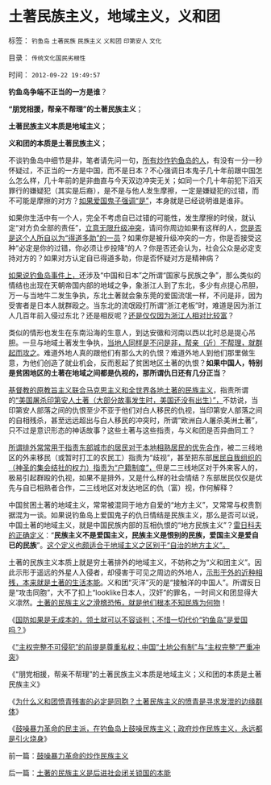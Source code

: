# 土著民族主义，地域主义，义和团

标签： `钓鱼岛` `土著民族` `民族主义` `义和团` `印第安人` `文化` 

目录： `传统文化国民劣根性`

时间： `2012-09-22 19:49:57`

**钓鱼岛争端不正当的一方是谁**？

**“朋党相援，帮亲不帮理”的土著民族主义**；

**土著民族主义本质是地域主义**；

**义和团的本质是土著民族主义**；

不谈钓鱼岛中细节是非，笔者请先问一句，[所有炒作钓鱼岛的人](../../../2012/9/10/钓鱼岛面子金贵的成本和价格.md)，有没有一分一秒怀疑过，不正当的一方是中国，而不是日本？不心强调日本鬼子几十年前跟中国怎么怎么样，几十年前的是非曲直与今天双边冲突无关；如同一个几十年前犯下滔天罪行的嫌疑犯（其实是后裔），是不是与他人发生摩擦，一定是嫌疑犯的过错，而不可能是摩擦的对方？[如果爱国鬼子强调“是”](../../../2009/7/26/极左特权卫士的道德优越感来自何处.md)，本身就是已经说明谁是谁非。

如果你生活中有一个人，完全不考虑自已过错的可能性，发生摩擦的时侯，就认定“对方负全部的责任”，[立意无限升级冲突](../../../2010/2/3/“斗争哲学”取代“务实合作”的传统文化.md)，请问你周边如果有这样的人，[您是否是这个人所自以为“得道多助”的一员](../../../2009/12/13/“得道多助，失道寡助”.md)？如果你是被升级冲突的一方，你是否接受这种“必定是你的过错，你必须让步投降”的人？你是否还会认为，社会公众是必定支持对方的？如果对方认定自已得道多助，你是否怀疑对方是精神病？

[如果说钓鱼岛事件上，](../../../2012/9/10/钓鱼岛面子金贵的成本和价格.md)还涉及“中国和日本”之所谓“国家与民族之争”，那么类似的情结也出现在天朝帝国内部的地域之争，象浙江人到了东北，多少有点提心吊胆，万一与当地牛二发生争执，东北土著就会象东莞的爱国流氓一样，不问是非，因为受害者是日本人就群殴之。当东北的流氓殴打所谓“浙江老板”时，难道是因为浙江人几百年前入侵过东北？还是相反呢？[还是仅仅因为浙江人相对比较富](../../../2012/6/7/仇富是贪婪的自卑.md)？

类似的情形也发生在东南沿海的生意人，到达安徽和河南以西以北时总是提心吊胆。一旦与地域土著发生争执，[当地人同样是不问是非，帮亲（近）不帮理，就群起而攻之](../../../2010/4/26/认人只能污合，认理可以成军.md)。难道外地人真的跟他们有那么大的仇恨？难道外地人到他们那里做生意，为他们创造了就业机会，反而惹起了贫困地区土著的仇恨？**如果中国人，特别是贫困地区的土著在地域之间都是仇视的，那所谓仇日还有几分正当**？

[基督教的原教旨主义联合马克思主义和全世界各地土著的民族主义](../../../2011/1/19/“妖魔化美国”有全球“统一战线”.md)，指责所谓的[“美国屠杀印第安人土著（大部分故事发生时，美国还没有出生）”，](../../../2011/10/1/土地观念差异,印第安人义和团式的愤怒.md)不妨说，当印第安人部落之间的仇恨至少不亚于他们对白人移民的仇视，当印第安人部落之间的自相残杀，甚至远远超出与白人移民的冲突时，所谓“欧洲白人屠杀美洲土著”，只不过是意识形态的神话故事？这些土著与这些指责，与义和团是否异曲同工？

[所谓排外常常用于指责东部城市的居民对于本地相熟居民的优先合作](../../../2009/9/4/排外是城乡夹心层自已的选择.md)，被二三线地区的外来移民（或暂时打工的农民工）指责为“歧视”，甚至把东部[居民自我组织的（神圣的集会结社的权力）指责为“户籍制度”，](../../../2009/9/5/户籍制度自古就是中外老百姓的根本利益.md)但是二三线地区对于外来客人的，极易引起群殴的仇视，如果不是排外，又是什么样的社会情结？东部居民仅仅是优先与自已相熟者合作，二三线地区对发达地区的仇（富）视，作何解释？

中国贫困土著的地域主义，常常被混同于地方自爱的“地方主义”，又常常与权贵割据混为一谈。如果说钓鱼岛上爱国鬼子的仇日情结是民族主义，那么是否可以说，中国土著的地域主义，就是中国民族内部的互相仇恨的“地方民族主义”？[雷日科夫的正确定义](../../../2012/5/18/雷日科夫主义，戈尔巴乔夫提拨的铁杆改革派.md)：“**民族主义不是爱国主义，民族主义是恨别的民族，爱国主义是爱自已的民族**”。[这个定义也颇适合于地域主义之区别于“自治的地方主义”。](../../../2009/9/1/为什么地方财政社会保障排外是理所当然的.md)

土著的民族主义本质上就是穷土著排外的地域主义，不妨称之为“义和团主义”。因此示形于遥远的外星人入侵者，却侵害于可见之周边的外地人，[示形于外的近种相残，本来就是土著的生活本能](../../../2010/12/23/进化论“近种相残”人类最严重和人类纪.md)。义和团“灭洋”灭的是“接触洋的中国人”。所谓反日是“攻击同胞”，大不了扣上“looklike日本人，汉奸”的罪名，一时间义和团显得大义凛然。[土著的民族主义之滑稽恐怖，就是他们根本不知民族为何物](../../../2011/9/28/公有制竞争力的落后总是表现为“反侵略”；.md)！

《[国防如果是无成本的，领土就可以不容谈判；不惜一切代价“钓鱼岛”是爱国吗？](../../../2012/9/10/钓鱼岛面子金贵的成本和价格.md)》

《[“主权完整不可侵犯”的前提是尊重私权；中国“土地公有制”与“主权完整”严重冲突](../../../2012/9/11/万一日本割让钓鱼岛，怎么办？.md)》

《“朋党相援，帮亲不帮理”的土著民族主义本质是地域主义；义和团的本质是土著民族主义》

《[为什么义和团愤青残害的必定是同胞？土著民族主义的愤青是寻求发泄的边缘群体](../../../2012/9/22/义和团的五四精神残害的恐怕只能是同胞.md)》

《[鼓噪暴力革命的民主派，在钓鱼岛上鼓噪民族主义；政府炒作民族主义，永远都是引火烧身](../../../2012/9/22/鼓噪暴力革命的炒作民族主义.md)》



前一篇：[鼓噪暴力革命的炒作民族主义](../../../2012/9/22/鼓噪暴力革命的炒作民族主义.md)

后一篇：[土著的民族主义是后进社会闭关锁国的本能](../../../2012/9/24/土著的民族主义是后进社会闭关锁国的本能.md)
